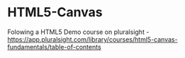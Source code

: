 # HTML5-Canvas
Folowing a HTML5 Demo course on pluralsight - https://app.pluralsight.com/library/courses/html5-canvas-fundamentals/table-of-contents
